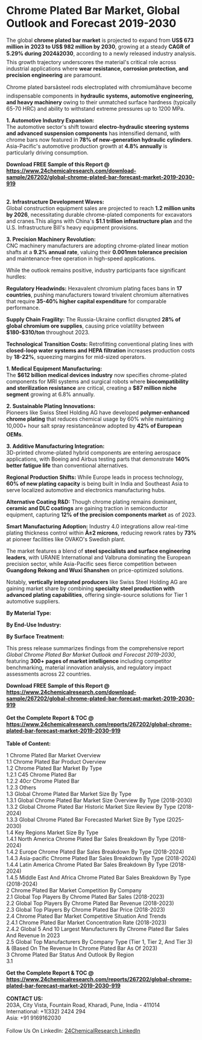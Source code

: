 <h1>Chrome Plated Bar Market, Global Outlook and Forecast 2019-2030</h1><p>The global <strong>chrome plated bar market</strong> is projected to expand from <strong>US$ 673 million in 2023 to US$ 982 million by 2030</strong>, growing at a steady <strong>CAGR of 5.29% during 2024â2030</strong>, according to a newly released industry analysis. This growth trajectory underscores the material's critical role across industrial applications where <strong>wear resistance, corrosion protection, and precision engineering</strong> are paramount.</p><p>Chrome plated barsâsteel rods electroplated with chromiumâhave become indispensable components in <strong>hydraulic systems, automotive engineering, and heavy machinery</strong> owing to their unmatched surface hardness (typically 65-70 HRC) and ability to withstand extreme pressures up to 1200 MPa.</p><p><strong>1. Automotive Industry Expansion:</strong><br>
The automotive sector's shift toward <strong>electro-hydraulic steering systems and advanced suspension components</strong> has intensified demand, with chrome bars now featured in <strong>78% of new-generation hydraulic cylinders</strong>. Asia-Pacific's automotive production growth at <strong>4.8% annually</strong> is particularly driving consumption.</p><div><b>Download FREE Sample of this Report @ 
            <a href="https://www.24chemicalresearch.com/download-sample/267202/global-chrome-plated-bar-forecast-market-2019-2030-919">
            https://www.24chemicalresearch.com/download-sample/267202/global-chrome-plated-bar-forecast-market-2019-2030-919</a></b></div><br><p><strong>2. Infrastructure Development Waves:</strong><br>
Global construction equipment sales are projected to reach <strong>1.2 million units by 2026</strong>, necessitating durable chrome-plated components for excavators and cranes.This aligns with China's <strong>$1.1 trillion infrastructure plan</strong> and the U.S. Infrastructure Bill's heavy equipment provisions.</p><p><strong>3. Precision Machinery Revolution:</strong><br>
CNC machinery manufacturers are adopting chrome-plated linear motion shafts at a <strong>9.2% annual rate</strong>, valuing their <strong>0.001mm tolerance precision</strong> and maintenance-free operation in high-speed applications.</p><p>While the outlook remains positive, industry participants face significant hurdles:</p><p><strong>Regulatory Headwinds:</strong> Hexavalent chromium plating faces bans in <strong>17 countries</strong>, pushing manufacturers toward trivalent chromium alternatives that require <strong>35-40% higher capital expenditure</strong> for comparable performance.</p><p><strong>Supply Chain Fragility:</strong> The Russia-Ukraine conflict disrupted <strong>28% of global chromium ore supplies</strong>, causing price volatility between <strong>$180-$310/ton</strong> throughout 2023.</p><p><strong>Technological Transition Costs:</strong> Retrofitting conventional plating lines with <strong>closed-loop water systems and HEPA filtration</strong> increases production costs by <strong>18-22%</strong>, squeezing margins for mid-sized operators.</p><p><strong>1. Medical Equipment Manufacturing:</strong><br>
The <strong>$612 billion medical devices industry</strong> now specifies chrome-plated components for MRI systems and surgical robots where <strong>biocompatibility and sterilization resistance</strong> are critical, creating a <strong>$87 million niche segment</strong> growing at 6.8% annually.</p><p><strong>2. Sustainable Plating Innovations:</strong><br>
Pioneers like Swiss Steel Holding AG have developed <strong>polymer-enhanced chrome plating</strong> that reduces chemical usage by 60% while maintaining 10,000+ hour salt spray resistanceânow adopted by <strong>42% of European OEMs</strong>.</p><p><strong>3. Additive Manufacturing Integration:</strong><br>
3D-printed chrome-plated hybrid components are entering aerospace applications, with Boeing and Airbus testing parts that demonstrate <strong>140% better fatigue life</strong> than conventional alternatives.</p><p><strong>Regional Production Shifts:</strong> While Europe leads in process technology, <strong>60% of new plating capacity</strong> is being built in India and Southeast Asia to serve localized automotive and electronics manufacturing hubs.</p><p><strong>Alternative Coating R&amp;D:</strong> Though chrome plating remains dominant, <strong>ceramic and DLC coatings</strong> are gaining traction in semiconductor equipment, capturing <strong>12% of the precision components market</strong> as of 2023.</p><p><strong>Smart Manufacturing Adoption:</strong> Industry 4.0 integrations allow real-time plating thickness control within <strong>Â±2 microns</strong>, reducing rework rates by <strong>73%</strong> at pioneer facilities like OVAKO's Swedish plant.</p><p>The market features a blend of <strong>steel specialists and surface engineering leaders</strong>, with URANIE International and Valbruna dominating the European precision sector, while Asia-Pacific sees fierce competition between <strong>Guangdong Rekong and Wuxi Shanshen</strong> on price-optimized solutions.</p><p>Notably, <strong>vertically integrated producers</strong> like Swiss Steel Holding AG are gaining market share by combining <strong>specialty steel production with advanced plating capabilities</strong>, offering single-source solutions for Tier 1 automotive suppliers.</p><p><strong>By Material Type:</strong></p><p><strong>By End-Use Industry:</strong></p><p><strong>By Surface Treatment:</strong></p><p>This press release summarizes findings from the comprehensive report <em>Global Chrome Plated Bar Market Outlook and Forecast 2019-2030</em>, featuring <strong>300+ pages of market intelligence</strong> including competitor benchmarking, material innovation analysis, and regulatory impact assessments across 22 countries.</p><div><b>Download FREE Sample of this Report @ 
            <a href="https://www.24chemicalresearch.com/download-sample/267202/global-chrome-plated-bar-forecast-market-2019-2030-919">
            https://www.24chemicalresearch.com/download-sample/267202/global-chrome-plated-bar-forecast-market-2019-2030-919</a></b></div><br><div><b>Get the Complete Report & TOC @ 
            <a href="https://www.24chemicalresearch.com/reports/267202/global-chrome-plated-bar-forecast-market-2019-2030-919">
            https://www.24chemicalresearch.com/reports/267202/global-chrome-plated-bar-forecast-market-2019-2030-919</a></b></div><br>
            <b>Table of Content:</b><p>1 Chrome Plated Bar Market Overview<br />
1.1 Chrome Plated Bar Product Overview<br />
1.2 Chrome Plated Bar Market By Type<br />
1.2.1 C45 Chrome Plated Bar<br />
1.2.2 40cr Chrome Plated Bar<br />
1.2.3 Others<br />
1.3 Global Chrome Plated Bar Market Size By Type<br />
1.3.1 Global Chrome Plated Bar Market Size Overview By Type (2018-2030)<br />
1.3.2 Global Chrome Plated Bar Historic Market Size Review By Type (2018-2024)<br />
1.3.3 Global Chrome Plated Bar Forecasted Market Size By Type (2025-2030)<br />
1.4 Key Regions Market Size By Type<br />
1.4.1 North America Chrome Plated Bar Sales Breakdown By Type (2018-2024)<br />
1.4.2 Europe Chrome Plated Bar Sales Breakdown By Type (2018-2024)<br />
1.4.3 Asia-pacific Chrome Plated Bar Sales Breakdown By Type (2018-2024)<br />
1.4.4 Latin America Chrome Plated Bar Sales Breakdown By Type (2018-2024)<br />
1.4.5 Middle East And Africa Chrome Plated Bar Sales Breakdown By Type (2018-2024)<br />
2 Chrome Plated Bar Market Competition By Company<br />
2.1 Global Top Players By Chrome Plated Bar Sales (2018-2023)<br />
2.2 Global Top Players By Chrome Plated Bar Revenue (2018-2023)<br />
2.3 Global Top Players By Chrome Plated Bar Price (2018-2023)<br />
2.4 Chrome Plated Bar Market Competitive Situation And Trends<br />
2.4.1 Chrome Plated Bar Market Concentration Rate (2018-2023)<br />
2.4.2 Global 5 And 10 Largest Manufacturers By Chrome Plated Bar Sales And Revenue In 2023<br />
2.5 Global Top Manufacturers By Company Type (Tier 1, Tier 2, And Tier 3) & (Based On The Revenue In Chrome Plated Bar As Of 2023)<br />
3 Chrome Plated Bar Status And Outlook By Region<br />
3.1 </p><div><b>Get the Complete Report & TOC @ 
            <a href="https://www.24chemicalresearch.com/reports/267202/global-chrome-plated-bar-forecast-market-2019-2030-919">
            https://www.24chemicalresearch.com/reports/267202/global-chrome-plated-bar-forecast-market-2019-2030-919</a></b></div><br><b>CONTACT US:</b><br>
            203A, City Vista, Fountain Road, Kharadi, Pune, India - 411014<br>
            International: +1(332) 2424 294<br>
            Asia: +91 9169162030 <br><br>
            Follow Us On LinkedIn: <a href="https://www.linkedin.com/company/24chemicalresearch/">24ChemicalResearch LinkedIn</a>